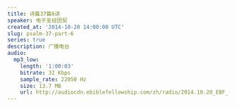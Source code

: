 ```yaml
---
title: 诗篇37篇6讲
speaker: 电子圣经团契
created_at: '2014-10-20 14:00:00 UTC'
slug: psalm-37-part-6
series: true
description: 广播电台
audio:
  mp3_low:
    length: '1:00:03'
    bitrate: 32 Kbps
    sample_rate: 22050 Hz
    size: 13.7 MB
    url: http://audiocdn.ebiblefellowship.com/zh/radio/2014.10.20_EBF_-_Psalm_37_Part_6.mp3
---
```

